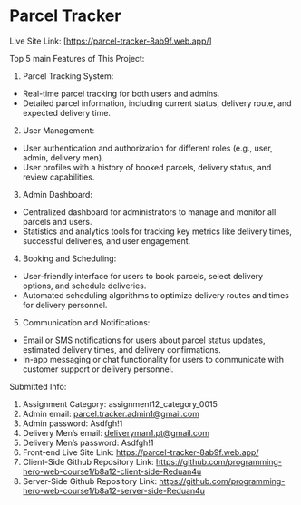# Parcel Tracker

Live Site Link: [https://parcel-tracker-8ab9f.web.app/]


Top 5 main Features of This Project:


1. Parcel Tracking System:
  - Real-time parcel tracking for both users and admins.
  - Detailed parcel information, including current status, delivery route, and expected delivery time.

2. User Management:
  - User authentication and authorization for different roles (e.g., user, admin, delivery men).
  - User profiles with a history of booked parcels, delivery status, and review capabilities.

3. Admin Dashboard:
  - Centralized dashboard for administrators to manage and monitor all parcels and users.
  - Statistics and analytics tools for tracking key metrics like delivery times, successful deliveries, and user engagement.

4. Booking and Scheduling:
  - User-friendly interface for users to book parcels, select delivery options, and schedule deliveries.
  - Automated scheduling algorithms to optimize delivery routes and times for delivery personnel.

5. Communication and Notifications:
  - Email or SMS notifications for users about parcel status updates, estimated delivery times, and delivery confirmations.
  - In-app messaging or chat functionality for users to communicate with customer support or delivery personnel.




Submitted Info:

1. Assignment Category: assignment12_category_0015
2. Admin email: parcel.tracker.admin1@gmail.com
3. Admin password: Asdfgh!1
4. Delivery Men’s email: deliveryman1.pt@gmail.com
5. Delivery Men’s password: Asdfgh!1
6. Front-end Live Site Link: https://parcel-tracker-8ab9f.web.app/
7. Client-Side Github Repository Link: https://github.com/programming-hero-web-course1/b8a12-client-side-Reduan4u
8. Server-Side Github Repository Link: https://github.com/programming-hero-web-course1/b8a12-server-side-Reduan4u
